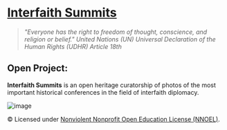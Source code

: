 # [Interfaith Summits](https://operarioribeiro.gitbook.com/InterfaithSummits)

> _"Everyone has the right to freedom of thought, conscience, and religion or belief." United Nations (UN) Universal Declaration of the Human Rights (UDHR) Article 18th_

## Open Project: 

**Interfaith Summits** is an open heritage curatorship of photos of the most important historical conferences in the field of interfaith diplomacy.

![image]([https://github.com/operarioribeiro/InterfaithSummits/blob/main/1893.%20Parliament%20of%20World's%20Religions%20(PoWR)%201893%20PoWR%20President%20Rev.%20Dr.%20John%20Henry%20Barrows%20and%20Auxiliary%20Officers.png](https://github.com/operarioribeiro/InterfaithSummits/blob/main/1893.%20Parliament%20of%20World's%20Religions%20(PoWR)%20Summit.jpg))

© Licensed under [Nonviolent Nonprofit Open Education License (NNOEL)](https://dx.doi.org/10.17504/protocols.io.bp2l6zkbzgqe/v1).
